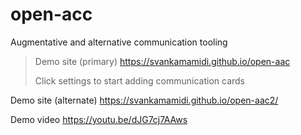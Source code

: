 # open-acc
Augmentative and alternative communication tooling

>Demo site (primary) https://svankamamidi.github.io/open-aac
>
>Click settings to start adding communication cards

   Demo site (alternate) https://svankamamidi.github.io/open-aac2/
  
Demo video https://youtu.be/dJG7cj7AAws

